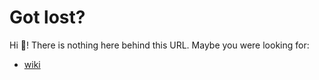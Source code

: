 # Got lost?

Hi 👋! There is nothing here behind this URL. Maybe you were looking for:

- [wiki](https://tuni-itc.github.io/wiki/)

